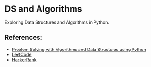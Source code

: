 # DS and Algorithms
Exploring Data Structures and Algorithms in Python.

## References:
- [Problem Solving with Algorithms and Data Structures using Python](http://interactivepython.org/runestone/static/pythonds/index.html)
- [LeetCode](https://leetcode.com/)
- [HackerRank](https://www.hackerrank.com/)

